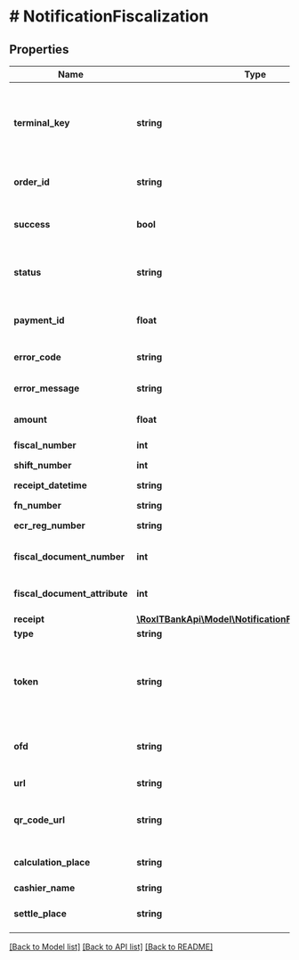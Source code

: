 # # NotificationFiscalization

## Properties

Name | Type | Description | Notes
------------ | ------------- | ------------- | -------------
**terminal_key** | **string** | Идентификатор терминала. Выдается мерчанту в Т‑Бизнес при заведении терминала. | [optional]
**order_id** | **string** | Идентификатор заказа в системе мерчанта. | [optional]
**success** | **bool** | Успешность прохождения запроса — &#x60;true&#x60;/&#x60;false&#x60;. | [optional]
**status** | **string** | Для уведомлений о фискализации — всегда &#x60;RECEIPT&#x60;. | [optional] [default to 'RECEIPT']
**payment_id** | **float** | Идентификатор платежа в системе Т‑Бизнес. | [optional]
**error_code** | **string** | Код ошибки. &#x60;0&#x60; в случае успеха. | [optional]
**error_message** | **string** | Описание ошибки, если она произошла. | [optional]
**amount** | **float** | Сумма в копейках. | [optional]
**fiscal_number** | **int** | Номер чека в смене. | [optional]
**shift_number** | **int** | Номер смены. | [optional]
**receipt_datetime** | **string** | Дата и время документа из ФН. | [optional]
**fn_number** | **string** | Номер ФН. | [optional]
**ecr_reg_number** | **string** | Регистрационный номер ККТ. | [optional]
**fiscal_document_number** | **int** | Фискальный номер документа. | [optional]
**fiscal_document_attribute** | **int** | Фискальный признак документа. | [optional]
**receipt** | [**\RoxlTBankApi\Model\NotificationFiscalizationReceipt**](NotificationFiscalizationReceipt.md) |  | [optional]
**type** | **string** | Признак расчета. | [optional]
**token** | **string** | Подпись запроса. Формируется по такому же принципу, как и в случае запросов в Т‑Бизнес. | [optional]
**ofd** | **string** | Наименование оператора фискальных данных. | [optional]
**url** | **string** | URL-адрес с копией чека. | [optional]
**qr_code_url** | **string** | URL-адрес с QR-кодом для проверки чека в ФНС. | [optional]
**calculation_place** | **string** | Место осуществления расчетов. | [optional]
**cashier_name** | **string** | Имя кассира. | [optional]
**settle_place** | **string** | Место нахождения (установки) ККМ. | [optional]

[[Back to Model list]](../../README.md#models) [[Back to API list]](../../README.md#endpoints) [[Back to README]](../../README.md)
